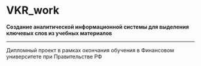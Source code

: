 # VKR_work
**Создание аналитической информационной системы для выделения ключевых слов из учебных материалов**
<hr>
Дипломный проект в рамках окончания обучения в Финансовом университете при Правительстве РФ
